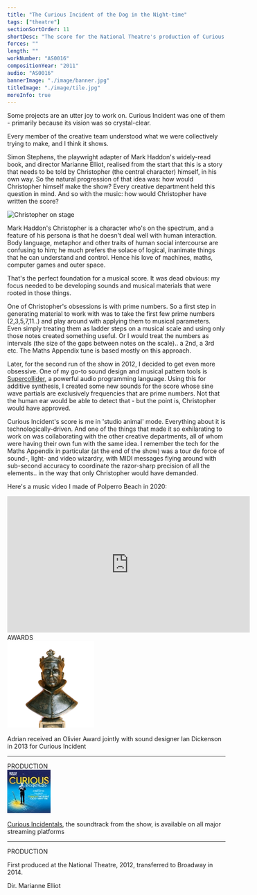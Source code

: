 ```yaml
---
title: "The Curious Incident of the Dog in the Night-time"
tags: ["theatre"]
sectionSortOrder: 11
shortDesc: "The score for the National Theatre's production of Curious Incident"
forces: ""
length: ""
workNumber: "AS0016"
compositionYear: "2011"
audio: "AS0016"
bannerImage: "./image/banner.jpg"
titleImage: "./image/tile.jpg"
moreInfo: true
---
```


<div class="flex flex-col gap-4">
    <p>
       Some projects are an utter joy to work on. Curious Incident was one of them - primarily because its vision was so crystal-clear.</p>
    <p>
        Every member of the creative team understood what we were collectively trying to make, and I think it shows.</p>
    <p>
        Simon Stephens, the playwright adapter of Mark Haddon's widely-read book, and director Marianne Elliot, realised from the start that this is a story that needs to be told by Christopher (the central character) himself, in his own way. So the natural progression of that idea was: how would Christopher himself make the show? Every creative department held this question in mind. And so with the music: how would Christopher have written the score?</p>
    <div class="pdContentImg">
        <img src="/public/AS0016-extra/image/948-060.JPG" alt="Christopher on stage">
    </div>
    <p>
        Mark Haddon's Christopher is a character who's on the spectrum, and a feature of his persona is that he doesn't deal well with human interaction. Body language, metaphor and other traits of human social intercourse are confusing to him; he much prefers the solace of logical, inanimate things that he can understand and control. Hence his love of machines, maths, computer games and outer space.</p>
    <p>
        That's the perfect foundation for a musical score. It was dead obvious: my focus needed to be developing sounds and musical materials that were rooted in those things. </p>
    <p>
        One of Christopher's obsessions is with prime numbers. So a first step in generating material to work with was to take the first few prime numbers (2,3,5,7,11..) and play around with applying them to musical parameters. Even simply treating them as ladder steps on a musical scale and using only those notes created something useful. Or I would treat the numbers as intervals (the size of the gaps between notes on the scale).. a 2nd, a 3rd etc. The Maths Appendix tune is based mostly on this approach.</p>
    <p>
        Later, for the second run of the show in 2012, I decided to get even more obsessive. One of my go-to sound design and musical pattern tools is <a href="https://supercollider.github.io/" >Supercollider</a>, a powerful audio programming language. Using this for additive synthesis, I created some new sounds for the score whose sine wave partials are exclusively frequencies that are prime numbers. Not that the human ear would be able to detect that - but the point is, Christopher would have approved.
    <p>
        Curious Incident's score is me in 'studio animal' mode. Everything about it is technologically-driven. And one of the things that made it so exhilarating to work on was collaborating with the other creative departments, all of whom were having their own fun with the same idea. I remember the tech for the Maths Appendix in particular (at the end of the show) was a tour de force of sound-, light- and video wizardry, with MIDI messages flying around with sub-second accuracy to coordinate the razor-sharp precision of all the elements.. in the way that only Christopher would have demanded.
    </p>
    <p>
        Here's a music video I made of Polperro Beach in 2020:
    </p>
    <div class="pdVideoFrame">
        <iframe width="560" height="315" src="https://www.youtube.com/embed/g9ZhC1B8HUU" title="YouTube video player" frameborder="0" allow="accelerometer; clipboard-write; encrypted-media; gyroscope; picture-in-picture" allowfullscreen></iframe>
    </div>
</div>

<div class="pt-4 flex flex-col gap-4">
    <div class="flex flex-col gap-4">
        <div class="flex flex-row gap-2 w-full justify-between items-center">
            <div class="text-xl font-bold">AWARDS</div>
            <div class="w-12 h-12">
                <img src="/public/misc/OlivierStatueTransparent.png" alt="Olivier statue">
            </div>
        </div>
        <p>Adrian received an Olivier Award jointly with sound designer Ian Dickenson in 2013 for Curious Incident</p>
    </div>
    <hr />
    <div class="flex flex-col gap-4">
        <div class="text-xl font-bold">PRODUCTION</div>
        <div class="pdSidebarImage">
            <a href="https://open.spotify.com/album/5etxggieLYunuZ3drXjFb2?si=GmQOneoTR-qTfKLhMfrtWA" ><img src="/public/misc/CuriousIncidentals100x100.jpg" alt="Curious Incidentals"></a>
        </div>
        <p><a href="https://open.spotify.com/album/5etxggieLYunuZ3drXjFb2?si=GmQOneoTR-qTfKLhMfrtWA">Curious Incidentals</a>, the soundtrack from the show, is available on all major streaming platforms</p>
    </div>
    <hr />
     <div class="flex flex-col gap-4">
        <div class="text-xl font-bold">PRODUCTION</div>
        <p>First produced at the National Theatre, 2012, transferred to Broadway in 2014.</p>
        <p>Dir. Marianne Elliot</p>
    </div>
</div>
